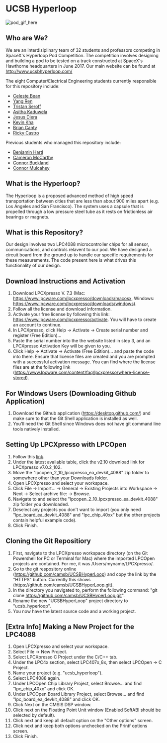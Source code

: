 # UCSB Hyperloop
![pod_gif_here](http://www.ucsbhyperloop.com/assets/ucsbhyperloop-d2207c2e7ad8ddb19f23f307bd09f1a862927b595cb68cd3478cf50093f5d581.gif)

## Who are We?
We are an interdisiplinary team of 32 students and professors competing in SpaceX's Hyperloop Pod Competition. The competition involves designing and building a pod to be tested on a track constructed at SpaceX's Hawthorne headquarters in June 2017. Our main website can be found at http://www.ucsbhyperloop.com/

The eight Computer/Electrical Engineering students currently responsible for this repository include:
 
- [Celeste Bean](https://github.com/celestebean)  
- [Yang Ren](https://github.com/yangr13)  
- [Tristan Seroff](https://github.com/t-seroff)  
- [Asitha Kaduwela](https://github.com/akaduwela)  
- [Jesus Diera](https://github.com/jdiera)  
- [Kevin Kha](https://github.com/killer225whale)  
- [Brian Canty](https://github.com/ece-god)  
- [Ricky Castro](https://github.com/ricky-27)  

Previous students who managed this repository include:
- [Benjamin Hartl](https://github.com/benjaminhartl)
- [Cameron McCarthy](https://github.com/camsb)
- [Connor Buckland](https://github.com/cbuckland)
- [Connor Mulcahey](https://github.com/connormulcahey)

## What is the Hyperloop?
The Hyperloop is a proposed advanced method of high speed transportation between cities that are less than about 900 miles apart (e.g. Los Angeles and San Francisco). The system uses a capsule that is propelled through a low pressure steel tube as it rests on frictionless air bearings or magnets.

## What is this Repository?
Our design involves two LPC4088 microcontroller chips for all sensor, communications, and controls relavent to our pod. We have designed a circuit board from the ground up to handle our specific requirements for these measurements. The code present here is what drives this functionality of our design.

## Download Instructions and Activation
1. Download LPCXpresso V. 7.3 (Mac: https://www.lpcware.com/lpcxpresso/downloads/macosx, Windows: https://www.lpcware.com/lpcxpresso/downloads/windows).
2. Follow all the license and download information. 
3. Activate your free license by following this link: https://www.lpcware.com/lpcxpresso/activate. You will have to create an account to continue.
4. In LPCXpresso, click Help -> Activate -> Create serial number and register (Free Edition)...
5. Paste the serial number into the the website listed in step 3, and an LPCXpresso Activation Key will be given to you.
6. Click Help -> Activate -> Activate (Free Edition)... and paste the code into there. Ensure that license files are created and you are prompted with a successful activation message. You can find where the license files are at the following link (https://www.lpcware.com/content/faq/lpcxpresso/where-license-stored).

## For Windows Users (Downloading Github Application)
1. Download the Github application (https://desktop.github.com/) and make sure to that the Git Shell application is installed as well.
2. You'll need the Git Shell since Windows does not have git command line tools natively installed.

## Setting Up LPCXpresso with LPCOpen
1. Follow this [link](http://www.nxp.com/products/microcontrollers-and-processors/arm-processors/lpc-cortex-m-mcus/lpc-cortex-m3/lpc1800-cortex-m3/lpcopen-software-development-platform-lpc40xx:LPCOPEN-SOFTWARE-FOR-LPC40XX).
2. Under the latest available table, click the v2.10 download link for LPCXpresso v7.0.2_102. 
3. Move the "lpcopen_2_10_lpcxpresso_ea_devkit_4088" zip folder to somewhere other than your Downloads folder.
4. Open LPCXpresso and select your workspace.
5. Click File -> Import... -> General -> Existing Projects into Workspace -> Next -> Select archive file: -> Browse.
6. Navigate to and select the "lpcopen_2_10_lpcxpresso_ea_devkit_4088" zip folder you downloaded.
7. Deselect any projects you don't want to import (you only need "lpc_board_ea_devkit_4088" and "lpc_chip_40xx" but the other projects contain helpful example code).
8. Click Finish.

## Cloning the Git Repositiory 
1. First, navigate to the LPCXpresso workspace directory (on the Git Powershell for PC or Terminal for Mac) where the imported LPCOpen projects are contained. For me, it was /Users/myname/LPCXpresso/.
2. Go to the git respository online (https://github.com/camsb/UCSBHyperLoop) and copy the link by the "HTTPS" button. Currently this shows (https://github.com/camsb/UCSBHyperLoop.git).
3. In the directory you navigated to, perform the following command: "git clone https://github.com/camsb/UCSBHyperLoop.git".
4. Rename the new "UCSBHyperLoop" project directory to "ucsb_hyperloop".
5. You now have the latest source code and a working project.

## [Extra Info] Making a New Project for the LPC4088
1. Open LPCXpresso and select your workspace. 
2. Select File -> New Project.
3. Select LPCXpresso C Project under the C/C++ tab.
4. Under the LPC4x section, select LPC407x_8x, then select LPCOpen -> C Project.
5. Name your project (e.g. "ucsb_hyperloop").
6. Select LPC4088 again.
7. Under LPCOpen Chip Library Project, select Browse... and find "lpc_chip_40xx" and click OK.
8. Under LPCOpen Board Library Project, select Browse... and find "lpc_board_ea_devkit_4088" and click OK.
9. Click Next on the CMSIS DSP window. 
10. Click next on the Floating Point Unit window (Enabled SoftABI should be selected by default).
11. Click next and keep all default option on the "Other options" screen.
12. Click next and keep both options unchecked on the Printf options screen.
13. Click Finish.

